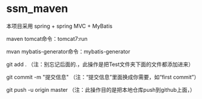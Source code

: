 # ssm_maven

本项目采用 spring + spring MVC + MyBatis 

maven tomcat命令：tomcat7:run

mvan mybatis-generator命令：mybatis-generator


git add .        （注：别忘记后面的.，此操作是把Test文件夹下面的文件都添加进来）

git commit  -m  "提交信息"  （注：“提交信息”里面换成你需要，如“first commit”）

git push -u origin master   （注：此操作目的是把本地仓库push到github上面，）
